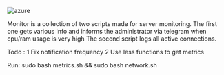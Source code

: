 
![azure](https://github.com/californicating/monitor/assets/96727508/b9fe6a7d-77d6-4b59-bfee-51d94dac0128)

Monitor is a collection of two scripts made for server monitoring.
The first one gets various info and informs the administrator via telegram when cpu/ram usage is very high 
The second script logs all active connections.

Todo :
1 Fix notification frequency 
2 Use less functions to get metrics

Run: 
sudo bash metrics.sh && sudo bash network.sh

